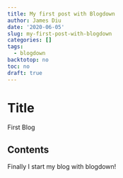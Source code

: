 ```yaml
---
title: My first post with Blogdown
author: James Diu
date: '2020-06-05'
slug: my-first-post-with-blogdown
categories: []
tags:
  - blogdown
backtotop: no
toc: no
draft: true
---
```


# Title
First Blog
<!-- toc -->

## Contents
Finally I start my blog with blogdown! 
